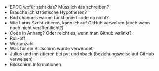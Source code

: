 - EPOC wofür steht das? Muss ich das schreiben?
- Brauche ich statistische Hypothesen?
- Bad channels warum funktioniert code da nicht?
- Wie Laras Skript zitieren, kann ich auf GitHub verweisen (auch wenn noch nicht veröffentlicht?)
- Code in Anhang? Oder reicht es, wenn man Github verlinkt?
- Roll-off
- Wortanzahl
- Was für ein Bildschirm wurde verwendet
- Julius und ihn zitieren bei pvt und nback (beziehungsweise auf GitHub verweisen)
- Bildschirm  Informationen
